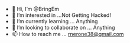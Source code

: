 - 👋 Hi, I’m @BringEm
- 👀 I’m interested in ...Not Getting Hacked!
- 🌱 I’m currently learning ... Anything
- 💞️ I’m looking to collaborate on ... Anything
- 📫 How to reach me ... rnerone38@gmail.com

<!---
BringEm/BringEm is a ✨ special ✨ repository because its `README.md` (this file) appears on your GitHub profile.
You can click the Preview link to take a look at your changes.
--->

